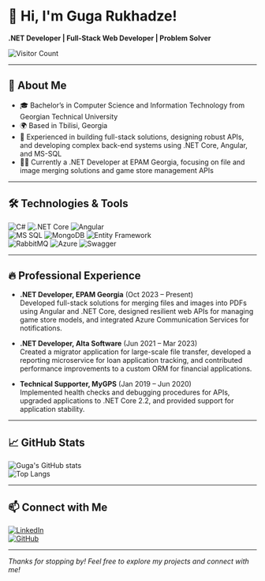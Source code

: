# 👋 Hi, I'm Guga Rukhadze!

**.NET Developer | Full-Stack Web Developer | Problem Solver**

![Visitor Count](https://komarev.com/ghpvc/?username=errkedukke&color=blue)

---

## 🚀 About Me

- 🎓 Bachelor’s in Computer Science and Information Technology from Georgian Technical University
- 🌍 Based in Tbilisi, Georgia
- 💼 Experienced in building full-stack solutions, designing robust APIs, and developing complex back-end systems using .NET Core, Angular, and MS-SQL
- 👨‍💻 Currently a .NET Developer at EPAM Georgia, focusing on file and image merging solutions and game store management APIs

---

## 🛠️ Technologies & Tools

![C#](https://img.shields.io/badge/-CSharp-05122A?style=flat&logo=csharp) ![.NET Core](https://img.shields.io/badge/-.NET_Core-05122A?style=flat&logo=dotnet) ![Angular](https://img.shields.io/badge/-Angular-05122A?style=flat&logo=angular)  
![MS SQL](https://img.shields.io/badge/-MS_SQL_Server-05122A?style=flat&logo=microsoftsqlserver) ![MongoDB](https://img.shields.io/badge/-MongoDB-05122A?style=flat&logo=mongodb) ![Entity Framework](https://img.shields.io/badge/-Entity_Framework_Core-05122A?style=flat&logo=dotnet)  
![RabbitMQ](https://img.shields.io/badge/-RabbitMQ-05122A?style=flat&logo=rabbitmq) ![Azure](https://img.shields.io/badge/-Azure-05122A?style=flat&logo=microsoftazure) ![Swagger](https://img.shields.io/badge/-Swagger-05122A?style=flat&logo=swagger)

---

## 🔥 Professional Experience

- **.NET Developer, EPAM Georgia** (Oct 2023 – Present)  
  Developed full-stack solutions for merging files and images into PDFs using Angular and .NET Core, designed resilient web APIs for managing game store models, and integrated Azure Communication Services for notifications.

- **.NET Developer, Alta Software** (Jun 2021 – Mar 2023)  
  Created a migrator application for large-scale file transfer, developed a reporting microservice for loan application tracking, and contributed performance improvements to a custom ORM for financial applications.

- **Technical Supporter, MyGPS** (Jan 2019 – Jun 2020)  
  Implemented health checks and debugging procedures for APIs, upgraded applications to .NET Core 2.2, and provided support for application stability.

---

## 📈 GitHub Stats

![Guga's GitHub stats](https://github-readme-stats.vercel.app/api?username=errkedukke&show_icons=true&count_private=true&theme=radical)  
![Top Langs](https://github-readme-stats.vercel.app/api/top-langs/?username=errkedukke&layout=compact&theme=radical)

---

## 📫 Connect with Me

[![LinkedIn](https://img.shields.io/badge/LinkedIn-0077B5?style=flat&logo=linkedin&logoColor=white)](https://linkedin.com/in/Rukhadze)  
[![GitHub](https://img.shields.io/badge/GitHub-100000?style=flat&logo=github&logoColor=white)](https://github.com/errkedukke)

---

_Thanks for stopping by! Feel free to explore my projects and connect with me!_
